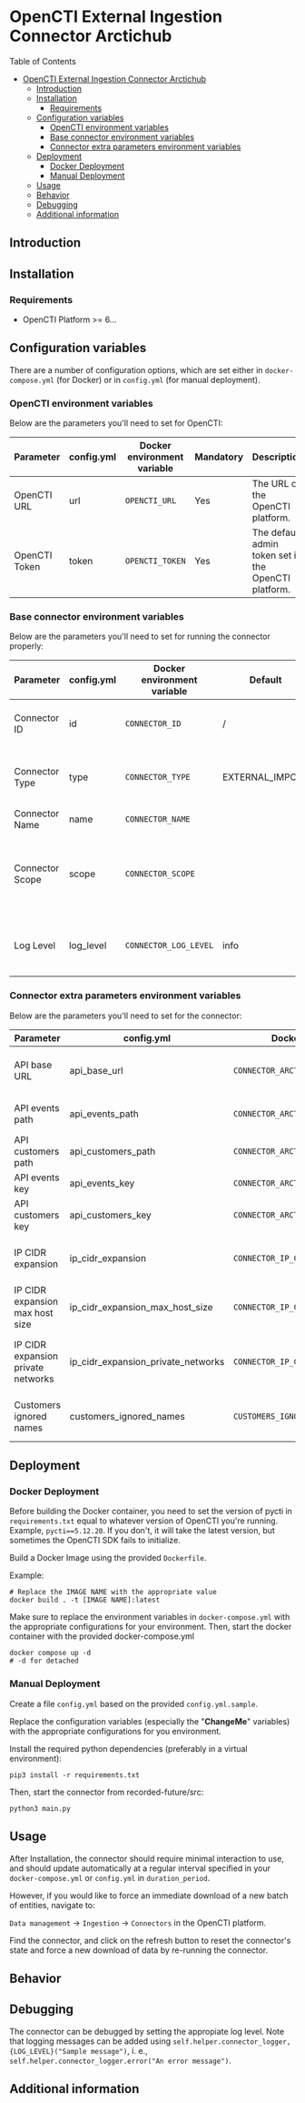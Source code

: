# OpenCTI External Ingestion Connector Arctichub

<!--
General description of the connector
* What it does
* How it works
* Special requirements
* Use case description
* ...
-->

Table of Contents

- [OpenCTI External Ingestion Connector Arctichub](#opencti-external-ingestion-connector-arctichub)
  - [Introduction](#introduction)
  - [Installation](#installation)
    - [Requirements](#requirements)
  - [Configuration variables](#configuration-variables)
    - [OpenCTI environment variables](#opencti-environment-variables)
    - [Base connector environment variables](#base-connector-environment-variables)
    - [Connector extra parameters environment variables](#connector-extra-parameters-environment-variables)
  - [Deployment](#deployment)
    - [Docker Deployment](#docker-deployment)
    - [Manual Deployment](#manual-deployment)
  - [Usage](#usage)
  - [Behavior](#behavior)
  - [Debugging](#debugging)
  - [Additional information](#additional-information)

## Introduction

## Installation

### Requirements

- OpenCTI Platform >= 6...

## Configuration variables

There are a number of configuration options, which are set either in `docker-compose.yml` (for Docker) or
in `config.yml` (for manual deployment).

### OpenCTI environment variables

Below are the parameters you'll need to set for OpenCTI:

| Parameter     | config.yml | Docker environment variable | Mandatory | Description                                          |
|---------------|------------|-----------------------------|-----------|------------------------------------------------------|
| OpenCTI URL   | url        | `OPENCTI_URL`               | Yes       | The URL of the OpenCTI platform.                     |
| OpenCTI Token | token      | `OPENCTI_TOKEN`             | Yes       | The default admin token set in the OpenCTI platform. |

### Base connector environment variables

Below are the parameters you'll need to set for running the connector properly:

| Parameter       | config.yml | Docker environment variable | Default         | Mandatory | Description                                                                              |
|-----------------|------------|-----------------------------|-----------------|-----------|------------------------------------------------------------------------------------------|
| Connector ID    | id         | `CONNECTOR_ID`              | /               | Yes       | A unique `UUIDv4` identifier for this connector instance.                                |
| Connector Type  | type       | `CONNECTOR_TYPE`            | EXTERNAL_IMPORT | Yes       | Should always be set to `EXTERNAL_IMPORT` for this connector.                            |
| Connector Name  | name       | `CONNECTOR_NAME`            |                 | Yes       | Name of the connector.                                                                   |
| Connector Scope | scope      | `CONNECTOR_SCOPE`           |                 | Yes       | The scope or type of data the connector is importing, either a MIME type or Stix Object. |
| Log Level       | log_level  | `CONNECTOR_LOG_LEVEL`       | info            | Yes       | Determines the verbosity of the logs. Options are `debug`, `info`, `warn`, or `error`.   |

### Connector extra parameters environment variables

Below are the parameters you'll need to set for the connector:

| Parameter                          | config.yml                         | Docker environment variable                    | Default             | Mandatory | Description                                                                                                                                                                             |
|------------------------------------|------------------------------------|------------------------------------------------|---------------------|-----------|-----------------------------------------------------------------------------------------------------------------------------------------------------------------------------------------|
| API base URL                       | api_base_url                       | `CONNECTOR_ARCTICHUB_API_BASE_URL`             |                     | Yes       | The base URL of the API that the connector will interact with. This should include the protocol (e.g., https://somedomain.arcticsecurity.com/api).                                      |
| API events path                    | api_events_path                    | `CONNECTOR_ARCTICHUB_API_EVENTS_PATH`          | storage/v1/events   | Yes       | The path to the API endpoint for retrieving event data. This path is appended to the base URL.                                                                                          |
| API customers path                 | api_customers_path                 | `CONNECTOR_ARCTICHUB_API_CUSTOMERS_PATH`       | config/v1/customers | Yes       | The path to the API endpoint for accessing customer data. This is appended to the base URL.                                                                                             |
| API events key                     | api_events_key                     | `CONNECTOR_ARCTICHUB_API_EVENTS_KEY`           |                     | Yes       | 	The API key or token used to authenticate requests for event data from the API.                                                                                                        |
| API customers key                  | api_customers_key                  | `CONNECTOR_ARCTICHUB_API_CUSTOMERS_KEY`        |                     | Yes       | 	The API key or token used to authenticate requests for customer data from the API.                                                                                                     |
| IP CIDR expansion                  | ip_cidr_expansion                  | `CONNECTOR_IP_CIDR_EXPANSION`                  | False               | Yes       | 	A boolean flag indicating whether IP CIDR expansion is enabled. When enabled, it allows for generating expanded ranges of IP addresses.                                                |
| IP CIDR expansion max host size    | ip_cidr_expansion_max_host_size    | `CONNECTOR_IP_CIDR_EXPANSION_MAX_HOST_SIZE`    | 65536               | Yes       | 	Defines the maximum number of hosts allowed when expanding an IP CIDR block. This value limits the range of IP addresses to prevent overly large expansions.                           |
| IP CIDR expansion private networks | ip_cidr_expansion_private_networks | `CONNECTOR_IP_CIDR_EXPANSION_PRIVATE_NETWORKS` | False               | Yes       | A boolean flag that determines if private IP networks should be included in the CIDR expansion. When enabled, private IP ranges (e.g., 10.0.0.0/8) will be considered in the expansion. |
| Customers ignored names            | customers_ignored_names            | `CUSTOMERS_IGNORED_NAMES`                      |                     | Yes       | 	A list of customer names that should be ignored by the connector. This can be used to exclude certain customers from processing.                                                       |

## Deployment

### Docker Deployment

Before building the Docker container, you need to set the version of pycti in `requirements.txt` equal to whatever
version of OpenCTI you're running. Example, `pycti==5.12.20`. If you don't, it will take the latest version, but
sometimes the OpenCTI SDK fails to initialize.

Build a Docker Image using the provided `Dockerfile`.

Example:

```shell
# Replace the IMAGE NAME with the appropriate value
docker build . -t [IMAGE NAME]:latest
```

Make sure to replace the environment variables in `docker-compose.yml` with the appropriate configurations for your
environment. Then, start the docker container with the provided docker-compose.yml

```shell
docker compose up -d
# -d for detached
```

### Manual Deployment

Create a file `config.yml` based on the provided `config.yml.sample`.

Replace the configuration variables (especially the "**ChangeMe**" variables) with the appropriate configurations for
you environment.

Install the required python dependencies (preferably in a virtual environment):

```shell
pip3 install -r requirements.txt
```

Then, start the connector from recorded-future/src:

```shell
python3 main.py
```

## Usage

After Installation, the connector should require minimal interaction to use, and should update automatically at a regular interval specified in your `docker-compose.yml` or `config.yml` in `duration_period`.

However, if you would like to force an immediate download of a new batch of entities, navigate to:

`Data management` -> `Ingestion` -> `Connectors` in the OpenCTI platform.

Find the connector, and click on the refresh button to reset the connector's state and force a new
download of data by re-running the connector.

## Behavior

<!--
Describe how the connector functions:
* What data is ingested, updated, or modified
* Important considerations for users when utilizing this connector
* Additional relevant details
-->


## Debugging

The connector can be debugged by setting the appropiate log level.
Note that logging messages can be added using `self.helper.connector_logger,{LOG_LEVEL}("Sample message")`, i.
e., `self.helper.connector_logger.error("An error message")`.

<!-- Any additional information to help future users debug and report detailed issues concerning this connector -->

## Additional information

<!--
Any additional information about this connector
* What information is ingested/updated/changed
* What should the user take into account when using this connector
* ...
-->
